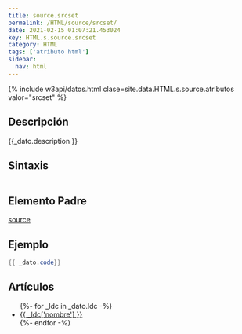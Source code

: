 ```yaml
---
title: source.srcset
permalink: /HTML/source/srcset/
date: 2021-02-15 01:07:21.453024
key: HTML.s.source.srcset
category: HTML
tags: ['atributo html']
sidebar: 
  nav: html
---
```


{% include w3api/datos.html clase=site.data.HTML.s.source.atributos valor="srcset" %}

## Descripción
{{_dato.description }}

## Sintaxis
~~~html
~~~

## Elemento Padre
[source](/HTML/source/)

## Ejemplo
~~~java
{{ _dato.code}}
~~~

## Artículos
<ul>
{%- for _ldc in _dato.ldc -%}
   <li>
       <a href="{{_ldc['url'] }}">{{ _ldc['nombre'] }}</a>
   </li>
{%- endfor -%}
</ul>
